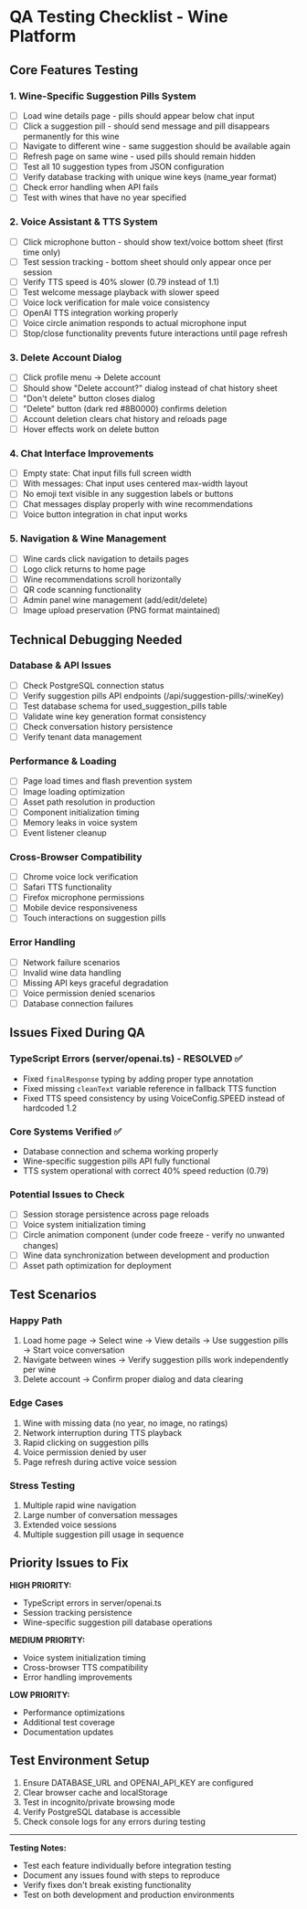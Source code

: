 # QA Testing Checklist - Wine Platform

## Core Features Testing

### 1. Wine-Specific Suggestion Pills System
- [ ] Load wine details page - pills should appear below chat input
- [ ] Click a suggestion pill - should send message and pill disappears permanently for this wine
- [ ] Navigate to different wine - same suggestion should be available again
- [ ] Refresh page on same wine - used pills should remain hidden
- [ ] Test all 10 suggestion types from JSON configuration
- [ ] Verify database tracking with unique wine keys (name_year format)
- [ ] Check error handling when API fails
- [ ] Test with wines that have no year specified

### 2. Voice Assistant & TTS System
- [ ] Click microphone button - should show text/voice bottom sheet (first time only)
- [ ] Test session tracking - bottom sheet should only appear once per session
- [ ] Verify TTS speed is 40% slower (0.79 instead of 1.1)
- [ ] Test welcome message playback with slower speed
- [ ] Voice lock verification for male voice consistency
- [ ] OpenAI TTS integration working properly
- [ ] Voice circle animation responds to actual microphone input
- [ ] Stop/close functionality prevents future interactions until page refresh

### 3. Delete Account Dialog
- [ ] Click profile menu → Delete account
- [ ] Should show "Delete account?" dialog instead of chat history sheet
- [ ] "Don't delete" button closes dialog
- [ ] "Delete" button (dark red #8B0000) confirms deletion
- [ ] Account deletion clears chat history and reloads page
- [ ] Hover effects work on delete button

### 4. Chat Interface Improvements
- [ ] Empty state: Chat input fills full screen width
- [ ] With messages: Chat input uses centered max-width layout
- [ ] No emoji text visible in any suggestion labels or buttons
- [ ] Chat messages display properly with wine recommendations
- [ ] Voice button integration in chat input works

### 5. Navigation & Wine Management
- [ ] Wine cards click navigation to details pages
- [ ] Logo click returns to home page
- [ ] Wine recommendations scroll horizontally
- [ ] QR code scanning functionality
- [ ] Admin panel wine management (add/edit/delete)
- [ ] Image upload preservation (PNG format maintained)

## Technical Debugging Needed

### Database & API Issues
- [ ] Check PostgreSQL connection status
- [ ] Verify suggestion pills API endpoints (/api/suggestion-pills/:wineKey)
- [ ] Test database schema for used_suggestion_pills table
- [ ] Validate wine key generation format consistency
- [ ] Check conversation history persistence
- [ ] Verify tenant data management

### Performance & Loading
- [ ] Page load times and flash prevention system
- [ ] Image loading optimization
- [ ] Asset path resolution in production
- [ ] Component initialization timing
- [ ] Memory leaks in voice system
- [ ] Event listener cleanup

### Cross-Browser Compatibility
- [ ] Chrome voice lock verification
- [ ] Safari TTS functionality
- [ ] Firefox microphone permissions
- [ ] Mobile device responsiveness
- [ ] Touch interactions on suggestion pills

### Error Handling
- [ ] Network failure scenarios
- [ ] Invalid wine data handling
- [ ] Missing API keys graceful degradation
- [ ] Voice permission denied scenarios
- [ ] Database connection failures

## Issues Fixed During QA

### TypeScript Errors (server/openai.ts) - RESOLVED ✅
- Fixed `finalResponse` typing by adding proper type annotation
- Fixed missing `cleanText` variable reference in fallback TTS function
- Fixed TTS speed consistency by using VoiceConfig.SPEED instead of hardcoded 1.2

### Core Systems Verified ✅
- Database connection and schema working properly
- Wine-specific suggestion pills API fully functional
- TTS system operational with correct 40% speed reduction (0.79)

### Potential Issues to Check
- [ ] Session storage persistence across page reloads
- [ ] Voice system initialization timing
- [ ] Circle animation component (under code freeze - verify no unwanted changes)
- [ ] Wine data synchronization between development and production
- [ ] Asset path optimization for deployment

## Test Scenarios

### Happy Path
1. Load home page → Select wine → View details → Use suggestion pills → Start voice conversation
2. Navigate between wines → Verify suggestion pills work independently per wine
3. Delete account → Confirm proper dialog and data clearing

### Edge Cases
1. Wine with missing data (no year, no image, no ratings)
2. Network interruption during TTS playback
3. Rapid clicking on suggestion pills
4. Voice permission denied by user
5. Page refresh during active voice session

### Stress Testing
1. Multiple rapid wine navigation
2. Large number of conversation messages
3. Extended voice sessions
4. Multiple suggestion pill usage in sequence

## Priority Issues to Fix

**HIGH PRIORITY:**
- TypeScript errors in server/openai.ts
- Session tracking persistence
- Wine-specific suggestion pill database operations

**MEDIUM PRIORITY:**
- Voice system initialization timing
- Cross-browser TTS compatibility
- Error handling improvements

**LOW PRIORITY:**
- Performance optimizations
- Additional test coverage
- Documentation updates

## Test Environment Setup

1. Ensure DATABASE_URL and OPENAI_API_KEY are configured
2. Clear browser cache and localStorage
3. Test in incognito/private browsing mode
4. Verify PostgreSQL database is accessible
5. Check console logs for any errors during testing

---
**Testing Notes:**
- Test each feature individually before integration testing
- Document any issues found with steps to reproduce
- Verify fixes don't break existing functionality
- Test on both development and production environments